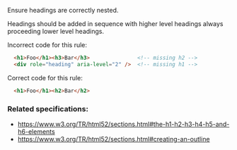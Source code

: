 Ensure headings are correctly nested.

Headings should be added in sequence with higher level headings always proceeding lower level headings.

Incorrect code for this rule:
```html
  <h1>Foo</h1><h3>Bar</h3>               <!-- missing h2 -->
  <div role="heading" aria-level="2" />  <!-- missing h1 -->
```

Correct code for this rule:
```html
  <h1>Foo</h1><h2>Bar</h2>
```
### Related specifications:

* https://www.w3.org/TR/html52/sections.html#the-h1-h2-h3-h4-h5-and-h6-elements
* https://www.w3.org/TR/html52/sections.html#creating-an-outline

